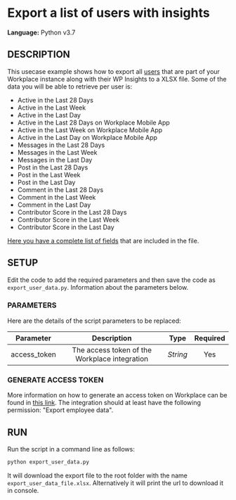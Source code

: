 # Export a list of users with insights
  
**Language:** Python v3.7

## DESCRIPTION
This usecase example shows how to export all [users](https://developers.facebook.com/docs/workplace/reference/graph-api/member) that are part of your Workplace instance along with their WP Insights to a XLSX file.
Some of the data you will be able to retrieve per user is:
* Active in the Last 28 Days
* Active in the Last Week
* Active in the Last Day
* Active in the Last 28 Days on Workplace Mobile App
* Active in the Last Week on Workplace Mobile App
* Active in the Last Day on Workplace Mobile App
* Messages in the Last 28 Days
* Messages in the Last Week
* Messages in the Last Day
* Post in the Last 28 Days
* Post in the Last Week
* Post in the Last Day
* Comment in the Last 28 Days
* Comment in the Last Week
* Comment in the Last Day
* Contributor Score in the Last 28 Days
* Contributor Score in the Last Week
* Contributor Score in the Last Day

[Here you have a complete list of fields](https://developers.facebook.com/docs/workplace/reference/graph-api/data-export#employee-data-export--job-type--work-file-export-user-) that are included in the file.


## SETUP
Edit the code to add the required parameters and then save the code as `export_user_data.py`. Information about the parameters below.

### PARAMETERS
Here are the details of the script parameters to be replaced:

   | Parameter         | Description                                                |  Type           |  Required    | 
   |:-----------------:|:----------------------------------------------------------:|:---------------:|:------------:|
   | access_token      |  The access token of the Workplace integration             | _String_ | Yes |

### GENERATE ACCESS TOKEN
More information on how to generate an access token on Workplace can be found in [this link](https://developers.facebook.com/docs/workplace/custom-integrations-new/). The integration should at least have the following permission: "Export employee data".

## RUN

Run the script in a command line as follows:

```python
python export_user_data.py
```

It will download the export file to the root folder with the name `export_user_data_file.xlsx`. Alternatively it will print the url to download it in console.
